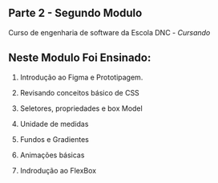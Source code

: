 ## Parte 2 - Segundo Modulo
Curso de engenharia de software da Escola DNC - *Cursando*

## Neste Modulo Foi Ensinado:
1. Introdução ao Figma e Prototipagem.

2. Revisando conceitos básico de CSS

3. Seletores, propriedades e box Model

4. Unidade de medidas

5. Fundos e Gradientes

6. Animações básicas

7. Indrodução ao FlexBox